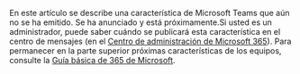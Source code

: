 En este artículo se describe una característica de Microsoft Teams que aún no se ha emitido. Se ha anunciado y está próximamente.Si usted es un administrador, puede saber cuándo se publicará esta característica en el centro de mensajes (en el [Centro de administración de Microsoft 365](https://portal.office.com/adminportal/home)). Para permanecer en la parte superior próximas características de los equipos, consulte la [Guía básica de 365 de Microsoft](https://www.microsoft.com/microsoft-365/roadmap?filters=&searchterms=microsoft%2Cteams).